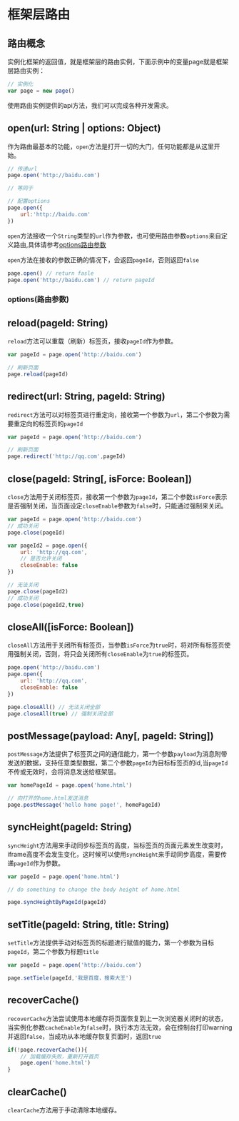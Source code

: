 # 框架层路由

## 路由概念

实例化框架的返回值，就是框架层的路由实例，下面示例中的变量page就是框架层路由实例：

```javascript
// 实例化
var page = new page()
```

使用路由实例提供的api方法，我们可以完成各种开发需求。

<h2 id="open">open(url: String | options: Object)</h2>

作为路由最基本的功能，`open`方法是打开一切的大门，任何功能都是从这里开始。

```javascript
// 传递url
page.open('http://baidu.com')

// 等同于

// 配置options
page.open({
	url:'http://baidu.com'
})
```

`open`方法接收一个`String`类型的`url`作为参数，也可使用路由参数`options`来自定义路由,具体请参考[options路由参数](#options路由参数)

`open`方法在接收的参数正确的情况下，会返回`pageId`，否则返回`false`

```javascript
page.open() // return fasle
page.open('http://baidu.com') // return pageId
```

### options(路由参数)

<div id="routeTableCtn"></div>

<h2 id="reload">reload(pageId: String)</h2>

`reload`方法可以重载（刷新）标签页，接收`pageId`作为参数。

```javascript
var pageId = page.open('http://baidu.com')

// 刷新页面
page.reload(pageId)
```

<h2 id="redirect">redirect(url: String, pageId: String)</h2>

`redirect`方法可以对标签页进行重定向，接收第一个参数为`url`，第二个参数为需要重定向的标签页的`pageId`

```javascript
var pageId = page.open('http://baidu.com')

// 刷新页面
page.redirect('http://qq.com',pageId)
```

<h2 id="close">close(pageId: String[, isForce: Boolean])</h2>

`close`方法用于关闭标签页，接收第一个参数为`pageId`，第二个参数`isForce`表示是否强制关闭，当页面设定`closeEnable`参数为`false`时，只能通过强制来关闭。

```javascript
var pageId = page.open('http://baidu.com')
// 成功关闭
page.close(pageId)

var pageId2 = page.open({
	url: 'http://qq.com',
	// 是否允许关闭
	closeEnable: false
})

// 无法关闭
page.close(pageId2)
// 成功关闭
page.close(pageId2,true)
```

<h2 id="closeAll">closeAll([isForce: Boolean])</h2>

`closeAll`方法用于关闭所有标签页，当参数`isForce`为`true`时，将对所有标签页使用强制关闭，否则，将只会关闭所有`closeEnable`为`true`的标签页。

```javascript
page.open('http://baidu.com')
page.open({
	url: 'http://qq.com',
	closeEnable: false
})

page.closeAll() // 无法关闭全部
page.closeAll(true) // 强制关闭全部
```

<h2 id="postMessage">postMessage(payload: Any[, pageId: String])</h2>

`postMessage`方法提供了标签页之间的通信能力，第一个参数`payload`为消息附带发送的数据，支持任意类型数据，第二个参数`pageId`为目标标签页的id,当`pageId`不传或无效时，会将消息发送给框架层。

```javascript
var homePageId = page.open('home.html')

// 向打开的home.html发送消息
page.postMessage('hello home page!', homePageId)
```

<h2 id="syncHeight">syncHeight(pageId: String)</h2>

`syncHeight`方法用来手动同步标签页的高度，当标签页的页面元素发生改变时，iframe高度不会发生变化，这时候可以使用`syncHeight`来手动同步高度，需要传递`pageId`作为参数。

```javascript
var pageId = page.open('home.html')

// do something to change the body height of home.html

page.syncHeightByPageId(pageId)
```

<h2 id="setTitle">setTitle(pageId: String, title: String)</h2>

`setTitle`方法提供手动对标签页的标题进行赋值的能力，第一个参数为目标`pageId`，第二个参数为标题`title`

```javascript
var pageId = page.open('http://baidu.com')

page.setTiele(pageId,'我是百度，搜索大王')
```

<h2 id="recoverCache">recoverCache()</h2>

`recoverCache`方法尝试使用本地缓存将页面恢复到上一次浏览器关闭时的状态，当实例化参数`cacheEnable`为`false`时，执行本方法无效，会在控制台打印warning并返回`false`，当成功从本地缓存恢复页面时，返回`true`

```javascript
if(!page.recoverCache()){
	// 加载缓存失败，重新打开首页
	page.open('home.html')
}
```

<h2 id="clearCache">clearCache()</h2>

`clearCache`方法用于手动清除本地缓存。

